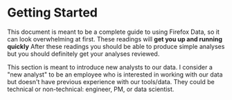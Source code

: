 # Getting Started

This document is meant to be a complete guide to using Firefox Data,
so it can look overwhelming at first.
These readings will **get you up and running quickly**
After these readings you should be able to produce simple analyses
but you should definitely get your analyses reviewed.

This section is meant to introduce new analysts to our data.
I consider a "new analyst" to be an employee
who is interested in working with our data
but doesn't have previous experience with our tools/data.
They could be technical or non-technical: engineer, PM, or data scientist.
